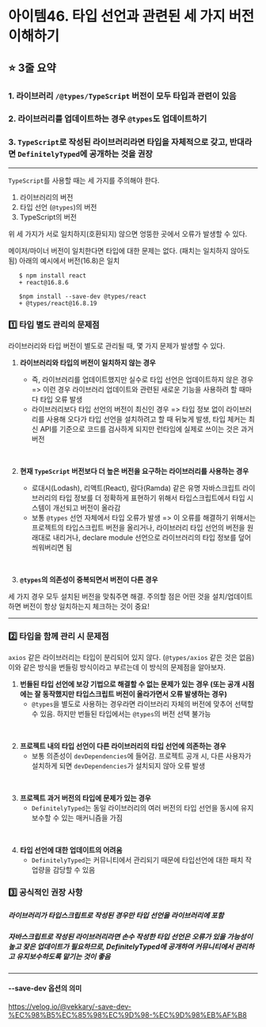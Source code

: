 # **아이템46. 타입 선언과 관련된 세 가지 버전 이해하기**

## ⭐️ 3줄 요약

### 1. 라이브러리 `/@types/TypeScript` 버전이 모두 타입과 관련이 있음

### 2. 라이브러리를 업데이트하는 경우 `@types`도 업데이트하기

### 3. `TypeScript`로 작성된 라이브러리라면 타입을 자체적으로 갖고, 반대라면 `DefinitelyTyped`에 공개하는 것을 권장

<hr/>

`TypeScript`를 사용할 때는 세 가지를 주의해야 한다.

1. 라이브러리의 버전
2. 타입 선언 (`@types`)의 버전
3. TypeScript의 버전

위 세 가지가 서로 일치하지(호환되지) 않으면 엉뚱한 곳에서 오류가 발생할 수 있다.

메이저/마이너 버전이 일치한다면 타입에 대한 문제는 없다. (패치는 일치하지 않아도 됨)
아래의 예시에서 버전(16.8)은 일치

```node
   $ npm install react
   + react@16.8.6

   $npm install --save-dev @types/react
   + @types/react@16.8.19
```

### 1️⃣ 타입 별도 관리의 문제점

라이브러리와 타입 버전이 별도로 관리될 때, 몇 가지 문제가 발생할 수 있다.

1. **라이브러리와 타입의 버전이 일치하지 않는 경우**

   - 즉, 라이브러리를 업데이트했지만 실수로 타입 선언은 업데이트하지 않은 경우 => 이런 경우 라이브러리 업데이트와 관련된 새로운 기능을 사용하려 할 때마다 타입 오류 발생
   - 라이브러리보다 타입 선언의 버전이 최신인 경우 => 타입 정보 없이 라이브러리를 사용해 오다가 타입 선언을 설치하려고 할 때 뒤늦게 발생, 타입 체커는 최신 API를 기준으로 코드를 검사하게 되지만 런타임에 실제로 쓰이는 것은 과거 버전

<br/>

2. **현재 `TypeScript` 버전보다 더 높은 버전을 요구하는 라이브러리를 사용하는 경우**

   - 로대시(Lodash), 리액트(React), 람다(Ramda) 같은 유명 자바스크립트 라이브러리의 타입 정보를 더 정확하게 표현하기 위해서 타입스크립트에서 타입 시스템이 개선되고 버전이 올라감
   - 보통 `@types` 선언 자체에서 타입 오류가 발생 => 이 오류를 해결하기 위해서는 프로젝트의 타입스크립트 버전을 올리거나, 라이브러리 타입 선언의 버전을 원래대로 내리거나, declare module 선언으로 라이브러리의 타입 정보를 덮어 씌워버리면 됨

<br/>

3. **`@types`의 의존성이 중복되면서 버전이 다른 경우**

세 가지 경우 모두 설치된 버전을 맞춰주면 해결. 주의할 점은 어떤 것을 설치/업데이트하면 버전이 항상 일치하는지 체크하는 것이 중요!

<hr/>

### 2️⃣ 타입을 함께 관리 시 문제점

`axios` 같은 라이브러리는 타입이 분리되어 있지 않다. (`@types/axios` 같은 것은 없음)
이와 같은 방식을 번들링 방식이라고 부르는데 이 방식의 문제점을 알아보자.

1. **번들된 타입 선언에 보강 기법으로 해결할 수 없는 문제가 있는 경우 (또는 공개 시점에는 잘 동작했지만 타입스크립트 버전이 올라가면서 오류 발생하는 경우)**
   - `@types`을 별도로 사용하는 경우라면 라이브러리 자체의 버전에 맞추어 선택할 수 있음. 하지만 번들된 타입에서는 `@types`의 버전 선택 불가능

<br/>

2. **프로젝트 내의 타입 선언이 다른 라이브러리의 타입 선언에 의존하는 경우**
   - 보통 의존성이 `devDependencies`에 들어감. 프로젝트 공개 시, 다른 사용자가 설치하게 되면 `devDependencies`가 설치되지 않아 오류 발생

<br/>

3. **프로젝트 과거 버전의 타입에 문제가 있는 경우**
   - `DefinitelyTyped`는 동일 라이브러리의 여러 버전의 타입 선언을 동시에 유지보수할 수 있는 매커니즘을 가짐

<br/>

4. **타입 선언에 대한 업데이트의 어려움**
   - `DefinitelyTyped`는 커뮤니티에서 관리되기 때문에 타입선언에 대한 패치 작업량을 감당할 수 있음

### 3️⃣ 공식적인 권장 사항

##### 라이브러리가 타입스크립트로 작성된 경우만 타입 선언을 라이브러리에 포함

##### 자바스크립트로 작성된 라이브러리라면 손수 작성한 타입 선언은 오류가 있을 가능성이 높고 잦은 업데이트가 필요하므로, DefinitelyTyped에 공개하여 커뮤니티에서 관리하고 유지보수하도록 맡기는 것이 좋음

<hr/>

#### --save-dev 옵션의 의미

https://velog.io/@vekkary/-save-dev-%EC%98%B5%EC%85%98%EC%9D%98-%EC%9D%98%EB%AF%B8
